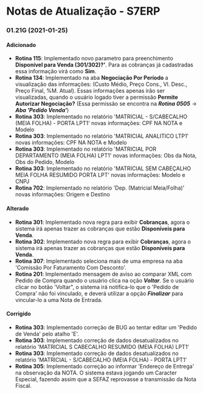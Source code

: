 # Notas de Atualização - S7ERP

### 01.21G (2021-01-25)

#### Adicionado

 * **Rotina 115**: Implementado novo parametro para preenchimento **Disponível para Venda (301/302)?'**. Para as cobranças já cadastradas essa informação virá como **Sim**.
 * **Rotina 134**: Implementado na aba **Negociação Por Período** a visualização das informações: (Custo Médio, Preço Cons., Vl. Desc., Preço Final, %M. Atual). Essas informações apenas irão ser visualizadas, quando o usuário logado tiver a permissão **Permite Autorizar Negociação?** (Essa permissão se encontra na ***Rotina 0505*** -> ***Aba 'Pedido Venda'***)
 * **Rotina 303**: Implementado no relatório 'MATRICIAL - S/CABECALHO (MEIA FOLHA) - PORTA LPT1' novas informações: CPF NA NOTA  e Modelo
 * **Rotina 303**: Implementado no relatório 'MATRICIAL ANALITICO LTP1' novas informações: CPF NA NOTA  e Modelo
 * **Rotina 303**: Implementado no relatório 'MATRICIAL POR DEPARTAMENTO (MEIA FOLHA) LPT1' novas informações: Obs da Nota, Obs do Pedido, Modelo
 * **Rotina 303**: Implementado no relatório 'MATRICIAL SEM CABEÇALHO MEIA FOLHA RESUMIDO PORTA LPT' novas informações: Modelo e CNPJ
 * **Rotina 702**: Implementado no relatório 'Dep. (Matricial Meia/Folha)' novas informações: Origem e Destino
  
 #### Alterado
 
 * **Rotina 301**: Implementado nova regra para exibir **Cobranças**, agora o sistema irá apenas trazer as cobranças que estão **Disponíveis para Venda**.
 * **Rotina 302**: Implementado nova regra para exibir **Cobranças**, agora o sistema irá apenas trazer as cobranças que estão **Disponíveis para Venda**.
 * **Rotina 307**: Implementado seleciona mais de uma empresa na aba 'Comissão Por Faturamento Com Desconto'.
 * **Rotina 201**: Implementado mensagem de aviso ao comparar XML com Pedido de Compra quando o usuário clica na oção ***Voltar***. Se o usuário clicar no botão 'Voltar", o sistema irá notifica-lo que o 'Pedido de Compra' não foi vinculado, e deverá utilizar a opção ***Finalizar*** para vincular-lo a uma Nota de Entrada.

 #### Corrigido
 
 * **Rotina 303**: Implementado correção de BUG ao tentar editar um 'Pedido de Venda' pelo atalho 'E'.
 * **Rotina 303**: Implementado correção de dados desatualizados no relatório 'MATRICIAL S CABECALHO RESUMIDO (MEIA FOLHA) LPT1'
 * **Rotina 303**: Implementado correção de dados desatualizados no relatório 'MATRICIAL - S/CABECALHO (MEIA FOLHA) - PORTA LPT1'
 * **Rotina 305**: Implementado correção ao informar 'Endereço de Entrega' na observação da NOTA. O sistema estava jogando um Caracter Especial, fazendo assim que a SEFAZ reprovasse a transmissão da Nota Fiscal.
